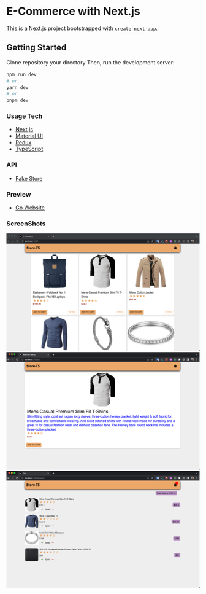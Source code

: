 # E-Commerce with Next.js

This is a [Next.js](https://nextjs.org/) project bootstrapped with [`create-next-app`](https://github.com/vercel/next.js/tree/canary/packages/create-next-app).

## Getting Started

Clone repository your directory 
Then, run the development server:

```bash
npm run dev
# or
yarn dev
# or
pnpm dev
```

### Usage Tech

- [Next.js](https://nextjs.org/)
- [Material UI](https://mui.com/)
- [Redux](https://redux.js.org/)
- [TypeScript](https://www.typescriptlang.org/)

### API

- [Fake Store](https://fakestoreapi.com/)

### Preview

- [Go Website](https://storetsnext.netlify.app)

### ScreenShots

![](./assets/s1.png)
![](./assets/s2.png)
![](./assets/s3.png)
